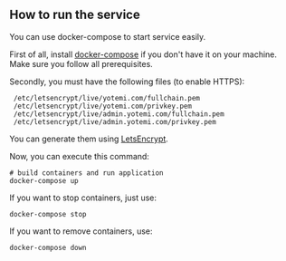 ## How to run the service

You can use docker-compose to start service easily.

First of all, install [docker-compose](https://docs.docker.com/compose/install/) if you don't have it on your machine. Make sure you follow all prerequisites.

Secondly, you must have the following files (to enable HTTPS):
```
 /etc/letsencrypt/live/yotemi.com/fullchain.pem
 /etc/letsencrypt/live/yotemi.com/privkey.pem
 /etc/letsencrypt/live/admin.yotemi.com/fullchain.pem
 /etc/letsencrypt/live/admin.yotemi.com/privkey.pem
```

You can generate them using [LetsEncrypt](https://letsencrypt.org/).

Now, you can execute this command:

```shell
# build containers and run application
docker-compose up
```

If you want to stop containers, just use:

```shell
docker-compose stop
```

If you want to remove containers, use:

```shell
docker-compose down
```